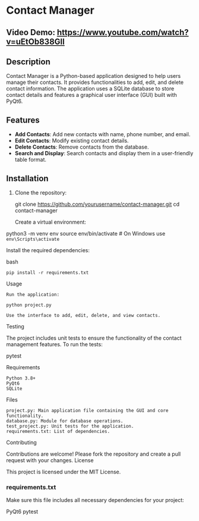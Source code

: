 # Contact Manager

## Video Demo:  https://www.youtube.com/watch?v=uEtOb838GlI

## Description
Contact Manager is a Python-based application designed to help users manage their contacts. It provides functionalities to add, edit, and delete contact information. The application uses a SQLite database to store contact details and features a graphical user interface (GUI) built with PyQt6.

## Features
- **Add Contacts**: Add new contacts with name, phone number, and email.
- **Edit Contacts**: Modify existing contact details.
- **Delete Contacts**: Remove contacts from the database.
- **Search and Display**: Search contacts and display them in a user-friendly table format.

## Installation
1. Clone the repository:

   git clone https://github.com/yourusername/contact-manager.git
   cd contact-manager

    Create a virtual environment:

python3 -m venv env
source env/bin/activate  # On Windows use `env\Scripts\activate`

Install the required dependencies:

bash

    pip install -r requirements.txt

Usage

    Run the application:

    python project.py

    Use the interface to add, edit, delete, and view contacts.

Testing

The project includes unit tests to ensure the functionality of the contact management features. To run the tests:

pytest

Requirements

    Python 3.8+
    PyQt6
    SQLite

Files

    project.py: Main application file containing the GUI and core functionality.
    database.py: Module for database operations.
    test_project.py: Unit tests for the application.
    requirements.txt: List of dependencies.

Contributing

Contributions are welcome! Please fork the repository and create a pull request with your changes.
License

This project is licensed under the MIT License.

### requirements.txt

Make sure this file includes all necessary dependencies for your project:

PyQt6
pytest
